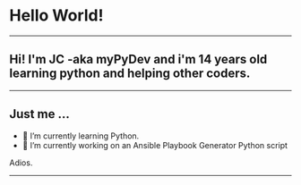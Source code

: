 # Hello World!
***
## Hi! I'm JC -aka myPyDev and i'm 14 years old learning python and helping other coders.
***
## Just me ...

- 🌱 I’m currently learning Python.
- 🔭 I’m currently working on an Ansible Playbook Generator Python script

Adios.
***

